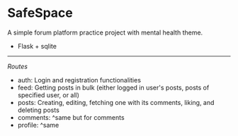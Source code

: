 # SafeSpace

A simple forum platform practice project with mental health theme. 

- Flask + sqlite

<hr />

*Routes*

- auth: Login and registration functionalities
- feed: Getting posts in bulk (either logged in user's posts, posts of specified user, or all)
- posts: Creating, editing, fetching one with its comments, liking, and deleting posts
- comments: ^same but for comments
- profile: ^same
